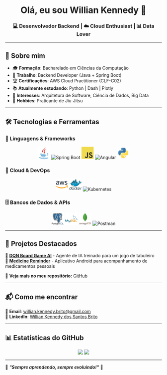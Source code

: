 <h1 align="center">Olá, eu sou Willian Kennedy 👋</h1>
<h3 align="center">💻 Desenvolvedor Backend | ☁️ Cloud Enthusiast | 📊 Data Lover</h3>

---

## 🚀 Sobre mim  
- 🎓 **Formação**: Bacharelado em Ciências da Computação  
- 💼 **Trabalho**: Backend Developer (Java + Spring Boot)  
- 🏆 **Certificações**: AWS Cloud Practitioner (CLF-C02)  
- 📚 **Atualmente estudando**: Python | Dash | Plotly
- 🎯 **Interesses**: Arquitetura de Software, Ciência de Dados, Big Data  
- 🥋 **Hobbies**: Praticante de Jiu-Jitsu  

---

## 🛠️ Tecnologias e Ferramentas  

### 🚀 **Linguagens & Frameworks**  
<p align="center">
  <img src="https://raw.githubusercontent.com/devicons/devicon/master/icons/java/java-original.svg" alt="Java" width="40" height="40"/> 
  <img src="https://www.vectorlogo.zone/logos/springio/springio-icon.svg" alt="Spring Boot" width="40" height="40"/> 
  <img src="https://raw.githubusercontent.com/devicons/devicon/master/icons/javascript/javascript-original.svg" alt="JavaScript" width="40" height="40"/>
  <img src="https://angular.io/assets/images/logos/angular/angular.svg" alt="Angular" width="40" height="40"/> 
  <img src="https://raw.githubusercontent.com/devicons/devicon/master/icons/python/python-original.svg" alt="Python" width="40" height="40"/>
</p>

### 📡 **Cloud & DevOps**  
<p align="center">
  <img src="https://raw.githubusercontent.com/devicons/devicon/master/icons/amazonwebservices/amazonwebservices-original-wordmark.svg" alt="AWS" width="40" height="40"/> 
  <img src="https://raw.githubusercontent.com/devicons/devicon/master/icons/docker/docker-original-wordmark.svg" alt="Docker" width="40" height="40"/> 
  <img src="https://www.vectorlogo.zone/logos/kubernetes/kubernetes-icon.svg" alt="Kubernetes" width="40" height="40"/> 
</p>

### 🗄️ **Bancos de Dados & APIs**  
<p align="center">
  <img src="https://raw.githubusercontent.com/devicons/devicon/master/icons/postgresql/postgresql-original-wordmark.svg" alt="PostgreSQL" width="40" height="40"/> 
  <img src="https://raw.githubusercontent.com/devicons/devicon/master/icons/mysql/mysql-original-wordmark.svg" alt="MySQL" width="40" height="40"/> 
  <img src="https://raw.githubusercontent.com/devicons/devicon/master/icons/mongodb/mongodb-original-wordmark.svg" alt="MongoDB" width="40" height="40"/> 
  <img src="https://www.vectorlogo.zone/logos/getpostman/getpostman-icon.svg" alt="Postman" width="40" height="40"/> 
</p>

---

## 🌟 Projetos Destacados  

🔹 [**DQN Board Game AI**](https://github.com/kennedy-brito/Ddqn-UESPI-IA-Projeto-NSL) - Agente de IA treinado para um jogo de tabuleiro  
🔹 [**Medicine Reminder**](https://github.com/kennedy-brito/Trabalho_final_android) - Aplicativo Android para acompanhamento de medicamentos pessoais  

📌 **Veja mais no meu repositório:** [GitHub](https://github.com/kennedy-brito?tab=repositories)  

---

## 📬 Como me encontrar  

📩 **Email**: [willian.kennedy.brito@gmail.com](mailto:willian.kennedy.brito@gmail.com)  
💼 **LinkedIn**: [Willian Kennedy dos Santos Brito](https://www.linkedin.com/in/willian-kennedy-dos-santos-brito-892b41311/)  

---

## 📊 Estatísticas do GitHub  

<p align="center">
  <img height="180em" src="https://github-readme-stats.vercel.app/api?username=kennedy-brito&show_icons=true&theme=radical" />
  <img height="180em" src="https://github-readme-stats.vercel.app/api/top-langs/?username=kennedy-brito&layout=compact&langs_count=6&theme=radical"/>
</p>

---

🎯 **_"Sempre aprendendo, sempre evoluindo!"_** 🚀
